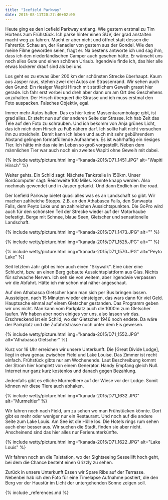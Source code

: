 ```yaml
---
title: "Icefield Parkway"
date: 2015-08-11T20:27:46+02:00
---
```

Heute ging es den Icefield Parkway entlang. Wie gestern erstmal zu Tim Hortens zum Frühstück. Ich parke hinter einen SUV, der grad anstalten macht weg zu fahren. Macht er aber nicht und öffnet statt dessen die Fahrertür. Schau an, der Kanadier von gestern aus der Gondel. Wie den meine Filme geworden seien, fragt er. Na bestens antworte ich und sag ihm, dass ich den niederländischen Camper auch gesehen hätte. Er wünscht uns noch alles Gute und einen schönen Urlaub. Irgendwie finde ich, das hier alle etwas lockerer drauf sind als bei uns.

Los geht es zu etwas über 200 km der schönsten Strecke überhaupt. Kaum aus Jasper raus, stehen zwei drei Autos am Strassenrand. Wir sehen auch den Grund: Ein riesiger Wapiti Hirsch mit stattlichem Geweih grasst hier gerade. Ich fahr erst vorbei und dreh aber dann um am Ort des Geschehens anzuhalten. Der Hirsch überquert die Strasse und ich muss erstmal den Foto auspacken. Falsches Objektiv, egal.

Immer mehr Autos halten. Das es hier keine Massenkarambolage gibt, ist grad alles. Er steht nun auf der anderen Seite der Strasse. Ich hab Zeit das Tele auf den Foto zu schrauben. Und ich bekomm von Anja grünes Licht, das ich mich dem Hirsch zu Fuß nähern darf. Ich sollte halt nicht versuchen ihn zu streicheln. Damit kann ich leben und auch mit sehr gebührendem Abstand gelingen formatfüllende Aufnahmen. Es ist wahrhaftig ein riesiges Tier. Ich hätte mir das nie im Leben so groß vorgestellt. Neben dem männlichen Tier war auch noch ein zweites Wapiti ohne Geweih mit dabei.

{% include wetty/picture.html img="kanada-2015/D71_1451.JPG" alt="Wapiti Hirsch" %}

Weiter gehts. Ein Schild sagt: Nächste Tankstelle in 150km. Unser Bordcomputer sagt: Reichweite 100 Miles. Könnte knapp werden. Also nochmals gewendet und in Jasper getankt. Und dann Endlich on the road. 

Der Icefield Parkway bietet quasi alles was es an Landschaft so gibt. Wir machen zahlreiche Stopps. Z.B. an den Athabasca Falls, den Sunwapta Falls, dem Peyto Lake und an zahlreichen Aussichtspunkten. Die GoPro wird auch für den schönsten Teil der Strecke wieder auf der Motorhaube befestigt. Berge mit Schnee, blaue Seen, Gletscher und sensationelle Landschaft.

{% include wetty/picture.html img="kanada-2015/D71_1473.JPG" alt="" %}

{% include wetty/picture.html img="kanada-2015/D71_1525.JPG" alt="" %}

{% include wetty/picture.html img="kanada-2015/D71_1570.JPG" alt="Peyto Lake" %}

Seit letztem Jahr gibt es hier auch einen "Skywalk". Eine über eine Schlucht, bzw. an einen Berg gebaute Aussichtsplattform aus Glas. Nichts für schwache Nerven. Ich seh sie von weitem, aber irgendwie verpassen wir die Abfahrt. Hätte ich mir schon mal näher angeschaut. 

Auf den Athabasca Gletscher kann man sich per Bus bringen lassen. Aussteigen, nach 15 Minuten wieder einsteigen, das wars dann für viel Geld. Hauptsache einmal auf einem Gletscher gestanden. Das Programm geben wir uns nicht. Man kann vom Parkplatz auch die 1000m zum Gletscher laufen. Wir haben aber noch einiges vor uns, also lassen wir das. Erschreckend ist ein Schild, wo der Gletscher 1946 noch endete. Da wäre der Parkplatz und die Zufahrtstrasse noch unter dem Eis gewesen.

{% include wetty/picture.html img="kanada-2015/D71_1552.JPG" alt="Athabasca Gletscher" %}

Kurz vor 16 Uhr erreichen wir unsere Unterkunft. Die [Great Divide Lodge], liegt in etwa genau zwischen Field und Lake Louise. Das Zimmer ist recht einfach. Frühstück gibts nur am Wochenende. Laut Beschreibung kommt der Strom hier komplett von einem Generator. Handy Empfang gleich Null. Internet nur ganz kurz kostenlos und danach gegen Bezahlung. 

Jedenfalls gibt es etliche Murmeltiere auf der Wiese vor der Lodge. Somit können wir diese Tiere auch abhaken.

{% include wetty/picture.html img="kanada-2015/D71_1632.JPG" alt="Murmeltier" %}

Wir fahren noch nach Field, um zu sehen wo man Frühstücken könnte. Dort gibt es mehr oder weniger nur ein Restaurant. Und noch auf die andere Seite zum Lake Louis. Am See ist die Hölle los. Die Hotels rings rum sehen auch eher besser aus. Wir suchen die Stadt, finden sie aber nicht. Anscheinend sind das hier alles nur Ferienunterkünfte.

{% include wetty/picture.html img="kanada-2015/D71_1622.JPG" alt="Lake Louis" %}

Wir fahren noch an die Talstation, wo der Sightseeing Sessellift hoch geht, bei dem die Chance besteht einen Grizzly zu sehen.

Zurück in unsere Unterkunft Essen wir Spare Ribs auf der Terrasse. Nebenbei hab ich den Foto für eine Timelapse Aufnahme postiert, die den Berg vor der Haustür im Licht der untergehenden Sonne zeigen soll.

{% include _references.md %}
